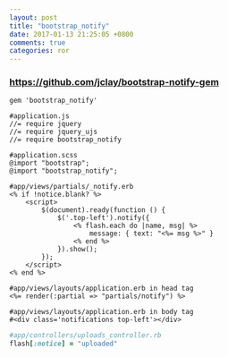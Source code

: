 ```yaml
---
layout: post
title: "bootstrap_notify"
date: 2017-01-13 21:25:05 +0800
comments: true
categories: ror
---
```


### https://github.com/jclay/bootstrap-notify-gem
`gem 'bootstrap_notify'`

<pre><code>#application.js
//= require jquery
//= require jquery_ujs
//= require bootstrap_notify
</code></pre>

<pre><code>#application.scss
@import "bootstrap";
@import "bootstrap_notify";
</code></pre>

``` erb
#app/views/partials/_notify.erb
<% if !notice.blank? %>
	<script> 
		$(document).ready(function () {
			$('.top-left').notify({
				<% flash.each do |name, msg| %>
					message: { text: "<%= msg %>" }
				<% end %>  
			}).show();
		});
	</script>
<% end %>
```
``` erb
#app/views/layouts/application.erb in head tag
<%= render(:partial => "partials/notify") %>
```

``` erb
#app/views/layouts/application.erb in body tag
#<div class='notifications top-left'></div>
```

``` ruby
#app/controllers/uploads_controller.rb
flash[:notice] = "uploaded"
```